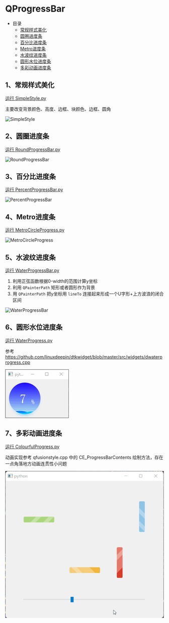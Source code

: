 # QProgressBar

- 目录
  - [常规样式美化](#1常规样式美化)
  - [圆圈进度条](#2圆圈进度条)
  - [百分比进度条](#3百分比进度条)
  - [Metro进度条](#4Metro进度条)
  - [水波纹进度条](#5水波纹进度条)
  - [圆形水位进度条](#6圆形水位进度条)
  - [多彩动画进度条](#7多彩动画进度条)

## 1、常规样式美化
[运行 SimpleStyle.py](SimpleStyle.py)

主要改变背景颜色、高度、边框、块颜色、边框、圆角

![SimpleStyle](ScreenShot/SimpleStyle.gif)

## 2、圆圈进度条
[运行 RoundProgressBar.py](RoundProgressBar.py)

![RoundProgressBar](ScreenShot/RoundProgressBar.gif)

## 3、百分比进度条
[运行 PercentProgressBar.py](PercentProgressBar.py)

![PercentProgressBar](ScreenShot/PercentProgressBar.gif)

## 4、Metro进度条
[运行 MetroCircleProgress.py](MetroCircleProgress.py)

![MetroCircleProgress](ScreenShot/MetroCircleProgress.gif)

## 5、水波纹进度条
[运行 WaterProgressBar.py](WaterProgressBar.py)

1. 利用正弦函数根据0-width的范围计算y坐标
2. 利用 `QPainterPath` 矩形或者圆形作为背景
3. 用 `QPainterPath` 把y坐标用 `lineTo` 连接起来形成一个U字形+上方波浪的闭合区间

![WaterProgressBar](ScreenShot/WaterProgressBar.gif)

## 6、圆形水位进度条
[运行 WaterProgress.py](WaterProgress.py)

参考 https://github.com/linuxdeepin/dtkwidget/blob/master/src/widgets/dwaterprogress.cpp

![WaterProgressBar](ScreenShot/WaterProgress.gif)

## 7、多彩动画进度条
[运行 ColourfulProgress.py](ColourfulProgress.py)

动画实现参考 qfusionstyle.cpp 中的 CE_ProgressBarContents 绘制方法，存在一点角落地方动画连贯性小问题

![ColourfulProgress](ScreenShot/ColourfulProgress.gif)
